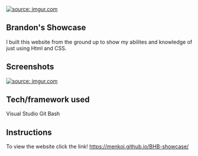<a href="https://imgur.com/26Tj3u2"><img src="https://i.imgur.com/26Tj3u2.png" title="source: imgur.com" /></a>

## Brandon's Showcase
I built this website from the ground up to show my abilites and knowledge of just using Html and CSS.
 
## Screenshots
<a href="https://imgur.com/N9Q9ON2"><img src="https://i.imgur.com/N9Q9ON2.png" title="source: imgur.com" /></a>

## Tech/framework used
Visual Studio
Git Bash

## Instructions
To view the website click the link!
https://menkoi.github.io/BHB-showcase/






 


